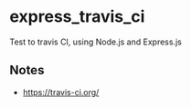 # express_travis_ci
Test to travis CI, using Node.js and Express.js

## Notes
* https://travis-ci.org/
